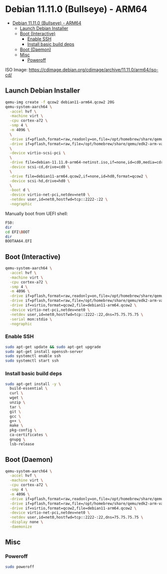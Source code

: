 # Debian 11.11.0 (Bullseye) - ARM64

- [Debian 11.11.0 (Bullseye) - ARM64](#debian-11110-bullseye-arm64)
  - [Launch Debian Installer](#launch-debian-installer)
  - [Boot (Interactive)](#boot-interactive)
    - [Enable SSH](#enable-ssh)
    - [Install basic build deps](#install-basic-build-deps)
  - [Boot (Daemon)](#boot-daemon)
  - [Misc](#misc)
    - [Poweroff](#poweroff)

ISO Image: https://cdimage.debian.org/cdimage/archive/11.11.0/arm64/iso-cd/

## Launch Debian Installer

```sh
qemu-img create -f qcow2 debian11-arm64.qcow2 20G
qemu-system-aarch64 \
  -accel hvf \
  -machine virt \
  -cpu cortex-a72 \
  -smp 4 \
  -m 4096 \
  \
  -drive if=pflash,format=raw,readonly=on,file=/opt/homebrew/share/qemu/edk2-aarch64-code.fd \
  -drive if=pflash,format=raw,file=/opt/homebrew/share/qemu/edk2-arm-vars.fd \
  \
  -device virtio-scsi-pci \
  \
  -drive file=debian-11.11.0-arm64-netinst.iso,if=none,id=cd0,media=cdrom \
  -device scsi-cd,drive=cd0 \
  \
  -drive file=debian11-arm64.qcow2,if=none,id=hd0,format=qcow2 \
  -device scsi-hd,drive=hd0 \
  \
  -boot d \
  -device virtio-net-pci,netdev=net0 \
  -netdev user,id=net0,hostfwd=tcp::2222-:22 \
  -nographic
```

Manually boot from UEFI shell:

```sh
FS0:
dir
cd EFI\BOOT
dir
BOOTAA64.EFI
```

## Boot (Interactive)

```sh
qemu-system-aarch64 \
  -accel hvf \
  -machine virt \
  -cpu cortex-a72 \
  -smp 4 \
  -m 4096 \
  -drive if=pflash,format=raw,readonly=on,file=/opt/homebrew/share/qemu/edk2-aarch64-code.fd \
  -drive if=pflash,format=raw,file=/opt/homebrew/share/qemu/edk2-arm-vars.fd \
  -drive if=virtio,format=qcow2,file=debian11-arm64.qcow2 \
  -device virtio-net-pci,netdev=net0 \
  -netdev user,id=net0,hostfwd=tcp::2222-:22,dns=75.75.75.75 \
  -serial mon:stdio \
  -nographic
```

### Enable SSH

```sh
sudo apt-get update && sudo apt-get upgrade
sudo apt-get install openssh-server
sudo systemctl enable ssh
sudo systemctl start ssh
```

### Install basic build deps

```sh
sudo apt-get install -y \
  build-essential \
  curl \
  wget \
  unzip \
  tar \
  git \
  gcc \
  g++ \
  make \
  pkg-config \
  ca-certificates \
  gnupg \
  lsb-release
```

## Boot (Daemon)

```sh
qemu-system-aarch64 \
  -accel hvf \
  -machine virt \
  -cpu cortex-a72 \
  -smp 4 \
  -m 4096 \
  -drive if=pflash,format=raw,readonly=on,file=/opt/homebrew/share/qemu/edk2-aarch64-code.fd \
  -drive if=pflash,format=raw,file=/opt/homebrew/share/qemu/edk2-arm-vars.fd \
  -drive if=virtio,format=qcow2,file=debian11-arm64.qcow2 \
  -device virtio-net-pci,netdev=net0 \
  -netdev user,id=net0,hostfwd=tcp::2222-:22,dns=75.75.75.75 \
  -display none \
  -daemonize
```

## Misc

### Poweroff

```sh
sudo poweroff
```
